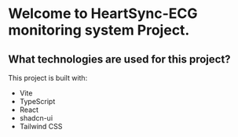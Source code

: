 # Welcome to HeartSync-ECG monitoring system Project.


## What technologies are used for this project?

This project is built with:

- Vite
- TypeScript
- React
- shadcn-ui
- Tailwind CSS
